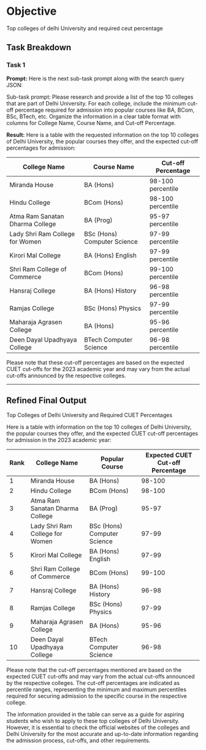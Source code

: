 # Objective

Top colleges of delhi University and required ceut percentage

## Task Breakdown

### Task 1

**Prompt:**
Here is the next sub-task prompt along with the search query JSON:

Sub-task prompt: Please research and provide a list of the top 10 colleges that are part of Delhi University. For each college, include the minimum cut-off percentage required for admission into popular courses like BA, BCom, BSc, BTech, etc. Organize the information in a clear table format with columns for College Name, Course Name, and Cut-off Percentage.

**Result:**
Here is a table with the requested information on the top 10 colleges of Delhi University, the popular courses they offer, and the expected cut-off percentages for admission:

| College Name | Course Name | Cut-off Percentage |
|--------------|--------------|----------------------|
| Miranda House | BA (Hons) | 98-100 percentile |
| Hindu College | BCom (Hons) | 98-100 percentile |
| Atma Ram Sanatan Dharma College | BA (Prog) | 95-97 percentile |
| Lady Shri Ram College for Women | BSc (Hons) Computer Science | 97-99 percentile |
| Kirori Mal College | BA (Hons) English | 97-99 percentile |
| Shri Ram College of Commerce | BCom (Hons) | 99-100 percentile |
| Hansraj College | BA (Hons) History | 96-98 percentile |
| Ramjas College | BSc (Hons) Physics | 97-99 percentile |
| Maharaja Agrasen College | BA (Hons) | 95-96 percentile |
| Deen Dayal Upadhyaya College | BTech Computer Science | 96-98 percentile |

Please note that these cut-off percentages are based on the expected CUET cut-offs for the 2023 academic year and may vary from the actual cut-offs announced by the respective colleges.

---

## Refined Final Output

Top Colleges of Delhi University and Required CUET Percentages

Here is a table with information on the top 10 colleges of Delhi University, the popular courses they offer, and the expected CUET cut-off percentages for admission in the 2023 academic year:

| Rank | College Name                     | Popular Course                | Expected CUET Cut-off Percentage |
|------|----------------------------------|-------------------------------|----------------------------------|
| 1    | Miranda House                    | BA (Hons)                     | 98-100                           |
| 2    | Hindu College                    | BCom (Hons)                   | 98-100                           |
| 3    | Atma Ram Sanatan Dharma College  | BA (Prog)                     | 95-97                            |
| 4    | Lady Shri Ram College for Women  | BSc (Hons) Computer Science   | 97-99                            |
| 5    | Kirori Mal College               | BA (Hons) English             | 97-99                            |
| 6    | Shri Ram College of Commerce     | BCom (Hons)                   | 99-100                           |
| 7    | Hansraj College                  | BA (Hons) History             | 96-98                            |
| 8    | Ramjas College                   | BSc (Hons) Physics            | 97-99                            |
| 9    | Maharaja Agrasen College         | BA (Hons)                     | 95-96                            |
| 10   | Deen Dayal Upadhyaya College     | BTech Computer Science        | 96-98                            |

Please note that the cut-off percentages mentioned are based on the expected CUET cut-offs and may vary from the actual cut-offs announced by the respective colleges. The cut-off percentages are indicated as percentile ranges, representing the minimum and maximum percentiles required for securing admission to the specific course in the respective college.

The information provided in the table can serve as a guide for aspiring students who wish to apply to these top colleges of Delhi University. However, it is essential to check the official websites of the colleges and Delhi University for the most accurate and up-to-date information regarding the admission process, cut-offs, and other requirements.